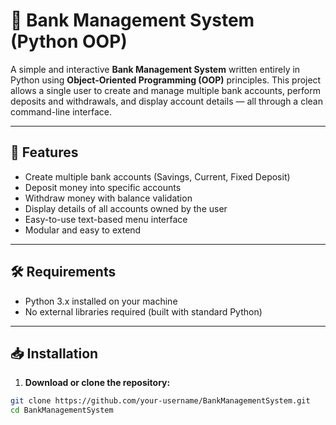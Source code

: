 # 🏦 Bank Management System (Python OOP)

A simple and interactive **Bank Management System** written entirely in Python using **Object-Oriented Programming (OOP)** principles. This project allows a single user to create and manage multiple bank accounts, perform deposits and withdrawals, and display account details — all through a clean command-line interface.

---

## 🚀 Features

- Create multiple bank accounts (Savings, Current, Fixed Deposit)
- Deposit money into specific accounts
- Withdraw money with balance validation
- Display details of all accounts owned by the user
- Easy-to-use text-based menu interface
- Modular and easy to extend

---

## 🛠️ Requirements

- Python 3.x installed on your machine
- No external libraries required (built with standard Python)

---

## 📥 Installation

1. **Download or clone the repository:**

```bash
git clone https://github.com/your-username/BankManagementSystem.git
cd BankManagementSystem
